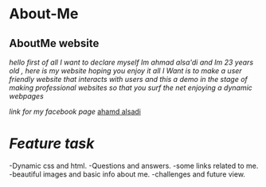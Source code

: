 # About-Me
## AboutMe website

*hello first of all I want to declare myself Im ahmad alsa'di and Im 23 years old , here is my website hoping you enjoy it all I Want is to make a user friendly website that interacts with users and this a demo in the stage of making professional websites so that you surf the net enjoying a dynamic webpages* 
    
 *_link for my facebook page_*
[ahamd alsadi](https://www.facebook.com/ahmad.sadi.31/)

# *Feature task*
-Dynamic css and html.
-Questions and answers.
-some links related to me.
-beautiful images and basic info about me.
-challenges and future view.
